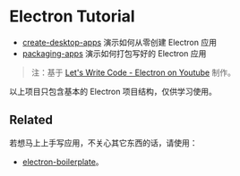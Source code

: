 Electron Tutorial
===

 - [create-desktop-apps](./create-desktop-apps) 演示如何从零创建 Electron 应用
 - [packaging-apps](./packaging-apps) 演示如何打包写好的 Electron 应用

> 注：基于 [Let's Write Code - Electron on Youtube](https://www.youtube.com/playlist?list=PL1QRvYV-LXn6ESBl7qm1teB1U1CK1B6gv) 制作。

以上项目只包含基本的 Electron 项目结构，仅供学习使用。

## Related
若想马上上手写应用，不关心其它东西的话，请使用：
 - [electron-boilerplate](https://github.com/chuyik/electron-boilerplate)。
